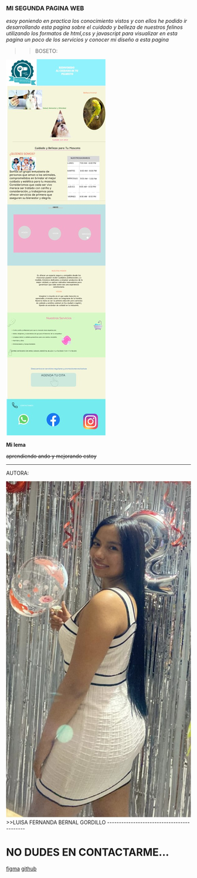 ### **MI SEGUNDA PAGINA WEB**
_esoy poniendo en practica los conocimiento vistos y con ellos he podido ir desarrollando esta pagina sobre el cuidado y belleza de nuestros felinos utilizando los formatos de html,css y javascript para visualizar en esta pagina un poco de los servicios y conocer mi diseño a esta pagina_

>>BOSETO:
<img src="./assets/figma.jpg" alt="boseto pagina web"/>

__Mi lema__

~~aprendiendo ando y mejorando estoy~~
____________________________________________________
AUTORA:

<img src="./assets/autora.jpg" alt="autoria luisa fer"/>
>>LUISA FERNANDA BERNAL GORDILLO
-------------------------------------------

# NO DUDES EN CONTACTARME...

[figma](https://figma.com/@luisafernanda4)
[github](https://github.com/lufernanda-05)

